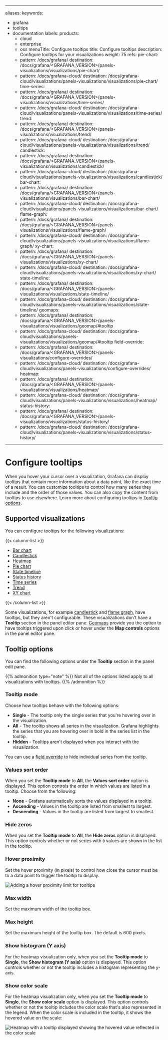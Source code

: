 -----

aliases:
keywords:

- grafana
- tooltips
- documentation
  labels:
  products:
  - cloud
  - enterprise
  - oss
    menuTitle: Configure tooltips
    title: Configure tooltips
    description: Configure tooltips for your visualizations
    weight: 75
    refs:
    pie-chart:
  - pattern: /docs/grafana/
    destination: /docs/grafana/\<GRAFANA\_VERSION\>/panels-visualizations/visualizations/pie-chart/
  - pattern: /docs/grafana-cloud/
    destination: /docs/grafana-cloud/visualizations/panels-visualizations/visualizations/pie-chart/
    time-series:
  - pattern: /docs/grafana/
    destination: /docs/grafana/\<GRAFANA\_VERSION\>/panels-visualizations/visualizations/time-series/
  - pattern: /docs/grafana-cloud/
    destination: /docs/grafana-cloud/visualizations/panels-visualizations/visualizations/time-series/
    trend:
  - pattern: /docs/grafana/
    destination: /docs/grafana/\<GRAFANA\_VERSION\>/panels-visualizations/visualizations/trend/
  - pattern: /docs/grafana-cloud/
    destination: /docs/grafana-cloud/visualizations/panels-visualizations/visualizations/trend/
    candlestick:
  - pattern: /docs/grafana/
    destination: /docs/grafana/\<GRAFANA\_VERSION\>/panels-visualizations/visualizations/candlestick/
  - pattern: /docs/grafana-cloud/
    destination: /docs/grafana-cloud/visualizations/panels-visualizations/visualizations/candlestick/
    bar-chart:
  - pattern: /docs/grafana/
    destination: /docs/grafana/\<GRAFANA\_VERSION\>/panels-visualizations/visualizations/bar-chart/
  - pattern: /docs/grafana-cloud/
    destination: /docs/grafana-cloud/visualizations/panels-visualizations/visualizations/bar-chart/
    flame-graph:
  - pattern: /docs/grafana/
    destination: /docs/grafana/\<GRAFANA\_VERSION\>/panels-visualizations/visualizations/flame-graph/
  - pattern: /docs/grafana-cloud/
    destination: /docs/grafana-cloud/visualizations/panels-visualizations/visualizations/flame-graph/
    xy-chart:
  - pattern: /docs/grafana/
    destination: /docs/grafana/\<GRAFANA\_VERSION\>/panels-visualizations/visualizations/xy-chart/
  - pattern: /docs/grafana-cloud/
    destination: /docs/grafana-cloud/visualizations/panels-visualizations/visualizations/xy-chart/
    state-timeline:
  - pattern: /docs/grafana/
    destination: /docs/grafana/\<GRAFANA\_VERSION\>/panels-visualizations/visualizations/state-timeline/
  - pattern: /docs/grafana-cloud/
    destination: /docs/grafana-cloud/visualizations/panels-visualizations/visualizations/state-timeline/
    geomaps:
  - pattern: /docs/grafana/
    destination: /docs/grafana/\<GRAFANA\_VERSION\>/panels-visualizations/visualizations/geomap/\#tooltip
  - pattern: /docs/grafana-cloud/
    destination: /docs/grafana-cloud/visualizations/panels-visualizations/visualizations/geomap/\#tooltip
    field-override:
  - pattern: /docs/grafana/
    destination: /docs/grafana/\<GRAFANA\_VERSION\>/panels-visualizations/configure-overrides/
  - pattern: /docs/grafana-cloud/
    destination: /docs/grafana-cloud/visualizations/panels-visualizations/configure-overrides/
    heatmap:
  - pattern: /docs/grafana/
    destination: /docs/grafana/\<GRAFANA\_VERSION\>/panels-visualizations/visualizations/heatmap/
  - pattern: /docs/grafana-cloud/
    destination: /docs/grafana-cloud/visualizations/panels-visualizations/visualizations/heatmap/
    status-history:
  - pattern: /docs/grafana/
    destination: /docs/grafana/\<GRAFANA\_VERSION\>/panels-visualizations/visualizations/status-history/
  - pattern: /docs/grafana-cloud/
    destination: /docs/grafana-cloud/visualizations/panels-visualizations/visualizations/status-history/

-----

# Configure tooltips

When you hover your cursor over a visualization, Grafana can display tooltips that contain more information about a data point, like the exact time of a result. You can customize tooltips to control how many series they include and the order of those values. You can also copy the content from tooltips to use elsewhere. Learn more about configuring tooltips in [Tooltip options](#tooltip-options).

## Supported visualizations

You can configure tooltips for the following visualizations:

{{\< column-list \>}}

- [Bar chart](ref:bar-chart)
- [Candlestick](ref:candlestick)
- [Heatmap](ref:heatmap)
- [Pie chart](ref:pie-chart)
- [State timeline](ref:state-timeline)
- [Status history](ref:status-history)
- [Time series](ref:time-series)
- [Trend](ref:trend)
- [XY chart](ref:xy-chart)

{{\< /column-list \>}}

Some visualizations, for example [candlestick](ref:candlestick) and [flame graph](ref:flame-graph), have tooltips, but they aren't configurable. These visualizations don't have a **Tooltip** section in the panel editor pane. [Geomaps](ref:geomaps) provide you the option to have tooltips triggered upon click or hover under the **Map controls** options in the panel editor pane.

<!-- if we add documentation for treemap, some info will need to be added in the paragraph above -->

## Tooltip options

You can find the following options under the **Tooltip** section in the panel edit pane.

{{% admonition type="note" %}}
Not all of the options listed apply to all visualizations with tooltips.
{{% /admonition %}}

### Tooltip mode

Choose how tooltips behave with the following options:

- **Single** - The tooltip only the single series that you're hovering over in the visualization.
- **All** - The tooltip shows all series in the visualization. Grafana highlights the series that you are hovering over in bold in the series list in the tooltip.
- **Hidden** - Tooltips aren't displayed when you interact with the visualization.

You can use a [field override](ref:field-override) to hide individual series from the tooltip.

### Values sort order

When you set the **Tooltip mode** to **All**, the **Values sort order** option is displayed. This option controls the order in which values are listed in a tooltip. Choose from the following:

- **None** - Grafana automatically sorts the values displayed in a tooltip.
- **Ascending** - Values in the tooltip are listed from smallest to largest.
- **Descending** - Values in the tooltip are listed from largest to smallest.

### Hide zeros

When you set the **Tooltip mode** to **All**, the **Hide zeros** option is displayed. This option controls whether or not series with `0` values are shown in the list in the tooltip.

### Hover proximity

Set the hover proximity (in pixels) to control how close the cursor must be to a data point to trigger the tooltip to display.

![Adding a hover proximity limit for tooltips](/media/docs/grafana/gif-grafana-10-4-hover-proximity.gif)

### Max width

Set the maximum width of the tooltip box.

### Max height

Set the maximum height of the tooltip box. The default is 600 pixels.

### Show histogram (Y axis)

For the heatmap visualization only, when you set the **Tooltip mode** to **Single**, the **Show histogram (Y axis)** option is displayed. This option controls whether or not the tooltip includes a histogram representing the y-axis.

### Show color scale

For the heatmap visualization only, when you set the **Tooltip mode** to **Single**, the **Show color scale** option is displayed. This option controls whether or not the tooltip includes the color scale that's also represented in the legend. When the color scale is included in the tooltip, it shows the hovered value on the scale:

![Heatmap with a tooltip displayed showing the hovered value reflected in the color scale](/media/docs/grafana/panels-visualizations/screenshot-heatmap-tooltip-color-scale-v11.0.png)
